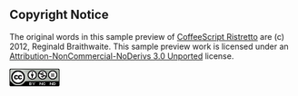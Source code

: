 
## Copyright Notice

The original words in this sample preview of [CoffeeScript Ristretto] are (c) 2012, Reginald Braithwaite. This sample preview work is licensed under an [Attribution-NonCommercial-NoDerivs 3.0 Unported](http://creativecommons.org/licenses/by-nc-nd/3.0/) license.

![Creative Commons Attribution-NonCommercial-NoDerivs 3.0 Unported License](assets/images/cc.png)

[CoffeeScript Ristretto]: https://leanpub.com/coffeescript-ristretto